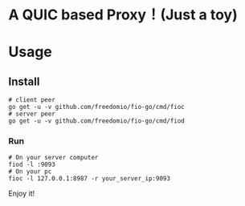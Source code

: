 # A QUIC based Proxy！(Just a toy)

# Usage

## Install

```
# client peer
go get -u -v github.com/freedomio/fio-go/cmd/fioc 
# server peer
go get -u -v github.com/freedomio/fio-go/cmd/fiod
```

### Run

```
# On your server computer
fiod -l :9093
# On your pc
fioc -l 127.0.0.1:8987 -r your_server_ip:9093
```

Enjoy it!